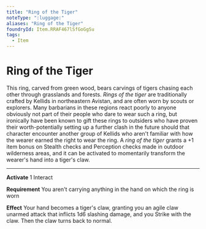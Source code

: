 ```yaml
---
title: "Ring of the Tiger"
noteType: ":luggage:"
aliases: "Ring of the Tiger"
foundryId: Item.RRAF467lSfGoGgSu
tags:
  - Item
---
```


# Ring of the Tiger

This ring, carved from green wood, bears carvings of tigers chasing each other through grasslands and forests. _Rings of the tiger_ are traditionally crafted by Kellids in northeastern Avistan, and are often worn by scouts or explorers. Many barbarians in these regions react poorly to anyone obviously not part of their people who dare to wear such a ring, but ironically have been known to gift these rings to outsiders who have proven their worth-potentially setting up a further clash in the future should that character encounter another group of Kellids who aren't familiar with how the wearer earned the right to wear the ring. A _ring of the tiger_ grants a +1 item bonus on Stealth checks and Perception checks made in outdoor wilderness areas, and it can be activated to momentarily transform the wearer's hand into a tiger's claw.

* * *

**Activate** 1 Interact

**Requirement** You aren't carrying anything in the hand on which the ring is worn

**Effect** Your hand becomes a tiger's claw, granting you an agile claw unarmed attack that inflicts 1d6 slashing damage, and you Strike with the claw. Then the claw turns back to normal.

